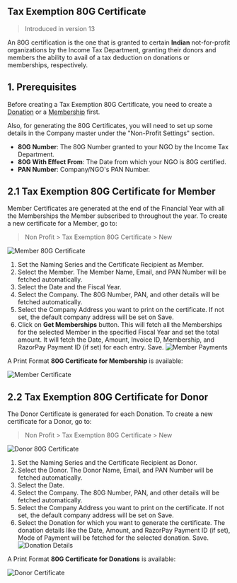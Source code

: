 ## Tax Exemption 80G Certificate

> Introduced in version 13

An 80G certification is the one that is granted to certain **Indian** not-for-profit organizations by the Income Tax Department, granting their donors and members the ability to avail of a tax deduction on donations or memberships, respectively.

## 1\. Prerequisites

Before creating a Tax Exemption 80G Certificate, you need to create a [Donation](https://docs.erpnext.com/docs/v13/user/manual/en/non_profit/donation) or a [Membership](https://docs.erpnext.com/docs/v13/user/manual/en/non_profit/membership) first.

Also, for generating the 80G Certificates, you will need to set up some details in the Company master under the "Non-Profit Settings" section.

*   **80G Number**: The 80G Number granted to your NGO by the Income Tax Department.
*   **80G With Effect From**: The Date from which your NGO is 80G certified.
*   **PAN Number**: Company/NGO's PAN Number.

## 2.1 Tax Exemption 80G Certificate for Member

Member Certificates are generated at the end of the Financial Year with all the Memberships the Member subscribed to throughout the year. To create a new certificate for a Member, go to:

> Non Profit > Tax Exemption 80G Certificate > New

![Member 80G Certificate](https://docs.erpnext.com/files/member-80g-certificate.png)

1.  Set the Naming Series and the Certificate Recipient as Member.
2.  Select the Member. The Member Name, Email, and PAN Number will be fetched automatically.
3.  Select the Date and the Fiscal Year.
4.  Select the Company. The 80G Number, PAN, and other details will be fetched automatically.
5.  Select the Company Address you want to print on the certificate. If not set, the default company address will be set on Save.
6.  Click on **Get Memberships** button. This will fetch all the Memberships for the selected Member in the specified Fiscal Year and set the total amount. It will fetch the Date, Amount, Invoice ID, Membership, and RazorPay Payment ID (if set) for each entry. Save. ![Member Payments](https://docs.erpnext.com/files/member-payments.png)

A Print Format **80G Certificate for Membership** is available:

![Member Certificate](https://docs.erpnext.com/files/member-certificate.png)

## 2.2 Tax Exemption 80G Certificate for Donor

The Donor Certificate is generated for each Donation. To create a new certificate for a Donor, go to:

> Non Profit > Tax Exemption 80G Certificate > New

![Donor 80G Certificate](https://docs.erpnext.com/files/donor-80g-certificate.png)

1.  Set the Naming Series and the Certificate Recipient as Donor.
2.  Select the Donor. The Donor Name, Email, and PAN Number will be fetched automatically.
3.  Select the Date.
4.  Select the Company. The 80G Number, PAN, and other details will be fetched automatically.
5.  Select the Company Address you want to print on the certificate. If not set, the default company address will be set on Save.
6.  Select the Donation for which you want to generate the certificate. The donation details like the Date, Amount, and RazorPay Payment ID (if set), Mode of Payment will be fetched for the selected donation. Save. ![Donation Details](https://docs.erpnext.com/files/donation-details.png)

A Print Format **80G Certificate for Donations** is available:

![Donor Certificate](https://docs.erpnext.com/files/donor-certificate.png)